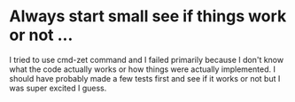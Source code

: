 # Always start small see if things work or not ... 

I tried to use cmd-zet command and I failed primarily because I don't
know what the code actually works or how things were actually
implemented. I should have probably made a few tests first and see if it
works or not but I was super excited I guess. 

